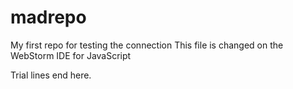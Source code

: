 # madrepo
My first repo for testing the connection
This file is changed on the WebStorm IDE for JavaScript

Trial lines end here.

